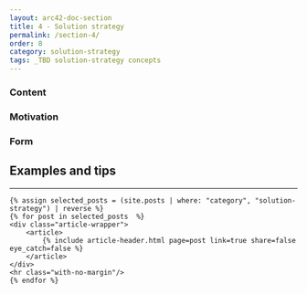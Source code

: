 ```yaml
---
layout: arc42-doc-section
title: 4 - Solution strategy
permalink: /section-4/
order: 8
category: solution-strategy
tags: _TBD solution-strategy concepts
---
```


<div class="arc42-help" markdown="1">

### Content

### Motivation

### Form

</div>

## Examples and tips

<div id="search-results">
    <hr id="first-hr" class="with-no-margin"/>

    {% assign selected_posts = (site.posts | where: "category", "solution-strategy") | reverse %}
    {% for post in selected_posts  %}
    <div class="article-wrapper">
        <article>
            {% include article-header.html page=post link=true share=false eye_catch=false %}
        </article>
    </div>
    <hr class="with-no-margin"/>
    {% endfor %}
</div>
